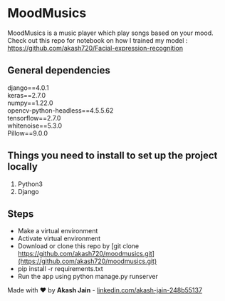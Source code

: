 # MoodMusics
MoodMusics is a music player which play songs based on your mood.<br />
Check out this repo for notebook on how I trained my model : https://github.com/akash720/Facial-expression-recognition

## General dependencies
django==4.0.1 <br />
keras==2.7.0  <br />
numpy==1.22.0 <br />
opencv-python-headless==4.5.5.62 <br />
tensorflow==2.7.0 <br />
whitenoise==5.3.0 <br />
Pillow==9.0.0 <br />

## Things you need to install to set up the project locally

1. Python3
2. Django

## Steps
- Make a virtual environment
- Activate virtual environment
- Download or clone this repo by [git clone https://github.com/akash720/moodmusics.git](https://github.com/akash720/moodmusics.git)
- pip install -r requirements.txt
- Run the app using python manage.py runserver

Made with :heart: by
**Akash Jain**  - [linkedin.com/akash-jain-248b55137](https://www.linkedin.com/in/akash-jain-248b55137/)
